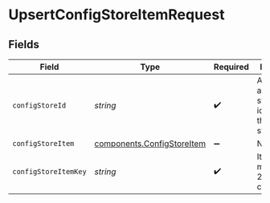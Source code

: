 # UpsertConfigStoreItemRequest


## Fields

| Field                                                                | Type                                                                 | Required                                                             | Description                                                          | Example                                                              |
| -------------------------------------------------------------------- | -------------------------------------------------------------------- | -------------------------------------------------------------------- | -------------------------------------------------------------------- | -------------------------------------------------------------------- |
| `configStoreId`                                                      | *string*                                                             | :heavy_check_mark:                                                   | An alphanumeric string identifying the config store.                 | 7Lsb7Y76rChV9hSrv3KgFl                                               |
| `configStoreItem`                                                    | [components.ConfigStoreItem](../../models/shared/configstoreitem.md) | :heavy_minus_sign:                                                   | N/A                                                                  |                                                                      |
| `configStoreItemKey`                                                 | *string*                                                             | :heavy_check_mark:                                                   | Item key, maximum 256 characters.                                    | test-key                                                             |